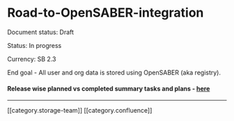 # Road-to-OpenSABER-integration

Document status: Draft

Status: In progress&#x20;

Currency: SB 2.3

End goal - All user and org data is stored using OpenSABER (aka registry).

#### Release wise planned vs completed summary tasks and plans - [here](https://docs.google.com/spreadsheets/d/1l2mn4-vw2b3fglBPhzPKWihB4cHrjmdQ4WLKPT7XX\_E/edit?usp=sharing)

***

\[\[category.storage-team]] \[\[category.confluence]]
